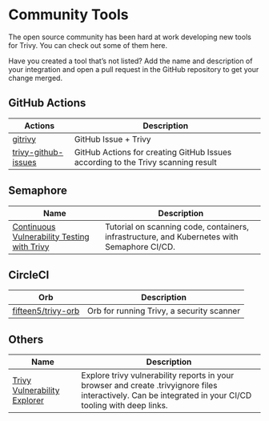 # Community Tools
The open source community has been hard at work developing new tools for Trivy. You can check out some of them here.

Have you created a tool that’s not listed? Add the name and description of your integration and open a pull request in the GitHub repository to get your change merged.

## GitHub Actions

| Actions                                    | Description                                                                      |
| ------------------------------------------ | -------------------------------------------------------------------------------- |
| [gitrivy][gitrivy]                         | GitHub Issue + Trivy                                                             |
| [trivy-github-issues][trivy-github-issues] | GitHub Actions for creating GitHub Issues according to the Trivy scanning result |

## Semaphore

| Name                                                   | Description                               |
| -------------------------------------------------------| ----------------------------------------- |
| [Continuous Vulnerability Testing with Trivy][semaphore-tutorial] | Tutorial on scanning code, containers, infrastructure, and Kubernetes with Semaphore CI/CD. |


## CircleCI

| Orb                                      | Description                               |
| -----------------------------------------| ----------------------------------------- |
| [fifteen5/trivy-orb][fifteen5/trivy-orb] | Orb for running Trivy, a security scanner |

## Others

| Name                                     | Description                               |
| -----------------------------------------| ----------------------------------------- |
| [Trivy Vulnerability Explorer][explorer] | Explore trivy vulnerability reports in your browser and create .trivyignore files interactively. Can be integrated in your CI/CD tooling with deep links.   |


[trivy-github-issues]: https://github.com/marketplace/actions/trivy-github-issues
[fifteen5/trivy-orb]: https://circleci.com/developer/orbs/orb/fifteen5/trivy-orb
[gitrivy]: https://github.com/marketplace/actions/trivy-action
[explorer]: https://dbsystel.github.io/trivy-vulnerability-explorer/
[semaphore-tutorial]: https://semaphoreci.com/blog/continuous-container-vulnerability-testing-with-trivy
